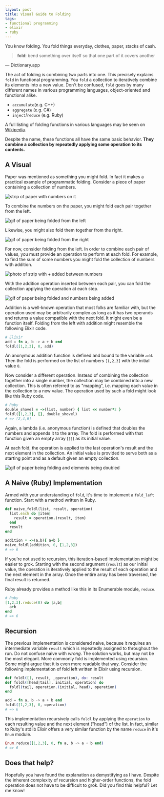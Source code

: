 ```yaml
---
layout: post
title: Visual Guide to Folding
tags:
- functional programming
- elixir
- ruby
---
```


You know folding.
You fold things everyday, clothes, paper, stacks of cash.

> **fold**:
> bend something over itself so that one part of it covers another

— Dictionary.app

The act of folding is combining two parts into one.
This precisely explains `fold` in functional programming.
You `fold` a collection to iteratively combine its elements into a new value.
Don't be confused, `fold` goes by many different names in various programming languages, object-oriented and functional alike.

- `accumulate`(e.g. C++)
- `aggregate` (e.g. C#)
- `inject`/`reduce` (e.g. Ruby)

A full listing of folding functions in various languages may be seen on [Wikipedia][wikipedia].

Despite the name, these functions all have the same basic behavior.
**They combine a collection by repeatedly applying some operation to its contents.**

## A Visual

Paper was mentioned as something you might fold.
In fact it makes a practical example of programmatic folding.
Consider a piece of paper containing a collection of numbers.

![strip of paper with numbers on it](/img/blog/2016/05/strip.jpg)

To combine the numbers on the paper, you might fold each pair together from the left.

![gif of paper being folded from the left](/img/blog/2016/05/fold-from-left.gif)

Likewise, you might also fold them together from the right.

![gif of paper being folded from the right](/img/blog/2016/05/fold-from-right.gif)

For now, consider folding from the left.
In order to combine each pair of values, you must provide an operation to perform at each fold.
For example, to find the sum of some numbers you might fold the collection of numbers with addition.

![photo of strip with + added between numbers](/img/blog/2016/05/strip-with-addition.jpg)

With the addition operation inserted between each pair, you can fold the collection applying the operation at each step.

![gif of paper being folded and numbers being added](/img/blog/2016/05/fold-from-left-with-addition.gif)

Addition is a well-known operation that most folks are familiar with, but the operation used may be arbitrarily complex as long as it has two operands and returns a value compatible with the next fold.
It might even be a function itself.
Folding from the left with addition might resemble the following Elixir code.

```elixir
# Elixir
add = fn a, b -> a + b end
foldl([1,2,3], 0, add)
```

An anonymous addition function is defined and bound to the variable `add`.
Then the fold is performed on the list of numbers `[1,2,3]` with the initial value `0`.

Now consider a different operation.
Instead of combining the collection together into a single number, the collection may be combined into a new collection.
This is often referred to as "mapping", i.e. mapping each value in the collection to a new value.
The operation used by such a fold might look like this Ruby code.

```ruby
# Ruby
double_shovel = ->(list, number) { list << number*2 }
foldl([1,2,3], [], double_shovel)
# => [2,4,6]
```

Again, a lambda (i.e. anonymous function) is defined that doubles the numbers and appends it to the array.
The fold is performed with that function given an empty array (`[]`) as its initial value.

At each fold, the operation is applied to the last operation's result and the next element in the collection.
An initial value is provided to serve both as a starting point and as a default given an empty collection.

![gif of paper being folding and elements being doubled](/img/blog/2016/05/fold-from-left-with-map-double.gif)

## A Naive (Ruby) Implementation

Armed with your understanding of `fold`, it's time to implement a `fold_left` function.
Start with a method written in Ruby.

```ruby
def naive_foldl(list, result, operation)
  list.each do |item|
    result = operation.(result, item)
  end
  result
end

addition = ->(a,b){ a+b }
naive_foldl(addition, 0, [1,2,3])
# => 6
```

If you're not used to recursion, this iteration-based implementation might be easier to grok.
Starting with the second argument (`result`) as our initial value, the operation is iteratively applied to the result of each operation and the next element in the array.
Once the entire array has been traversed, the final result is returned.

Ruby already provides a method like this in its Enumerable module, `reduce`.

```ruby
# Ruby
[1,2,3].reduce(0) do |a,b|
  a+b
end
# => 6
```

## Recursion

The previous implementation is considered naive, because it requires an intermediate variable `result` which is repeatedly assigned to throughout the run.
Do not confuse naive with _wrong_.
The solution works, but may not be the most elegant.
More commonly fold is implemented using recursion.
Some might argue that it is even more readable that way.
Consider the following implementation of fold left written in Elixir using recursion.

```elixir
def foldl([], result, _operation), do: result
def foldl([head|tail], initial, operation) do
  foldl(tail, operation.(initial, head), operation)
end

add = fn a, b -> a + b end
foldl([1,2,3], 0, operation)
# => 6
```

This implementation recursively calls `foldl` by applying the `operation` to each resulting value and the next element ("head") of the list.
In fact, similar to Ruby's stdlib Elixir offers a very similar function by the name `reduce` in it's `Enum` module.

```elixir
Enum.reduce([1,2,3], 0, fn a, b -> a + b end)
# => 6
```

## Does that help?

Hopefully you have found the explanation as demystifying as I have.
Despite the inherent complexity of recursion and higher-order functions, the fold operation does not have to be difficult to grok.
Did you find this helpful? Let me know!


[wikipedia]: https://en.wikipedia.org/wiki/Fold_(higher-order_function)
